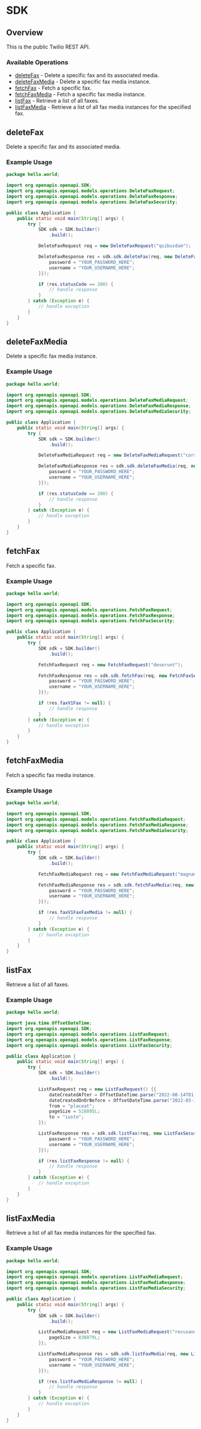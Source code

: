 # SDK

## Overview

This is the public Twilio REST API.

### Available Operations

* [deleteFax](#deletefax) - Delete a specific fax and its associated media.
* [deleteFaxMedia](#deletefaxmedia) - Delete a specific fax media instance.
* [fetchFax](#fetchfax) - Fetch a specific fax.
* [fetchFaxMedia](#fetchfaxmedia) - Fetch a specific fax media instance.
* [listFax](#listfax) - Retrieve a list of all faxes.
* [listFaxMedia](#listfaxmedia) - Retrieve a list of all fax media instances for the specified fax.

## deleteFax

Delete a specific fax and its associated media.

### Example Usage

```java
package hello.world;

import org.openapis.openapi.SDK;
import org.openapis.openapi.models.operations.DeleteFaxRequest;
import org.openapis.openapi.models.operations.DeleteFaxResponse;
import org.openapis.openapi.models.operations.DeleteFaxSecurity;

public class Application {
    public static void main(String[] args) {
        try {
            SDK sdk = SDK.builder()
                .build();

            DeleteFaxRequest req = new DeleteFaxRequest("quibusdam");            

            DeleteFaxResponse res = sdk.sdk.deleteFax(req, new DeleteFaxSecurity("unde", "nulla") {{
                password = "YOUR_PASSWORD_HERE";
                username = "YOUR_USERNAME_HERE";
            }});

            if (res.statusCode == 200) {
                // handle response
            }
        } catch (Exception e) {
            // handle exception
        }
    }
}
```

## deleteFaxMedia

Delete a specific fax media instance.

### Example Usage

```java
package hello.world;

import org.openapis.openapi.SDK;
import org.openapis.openapi.models.operations.DeleteFaxMediaRequest;
import org.openapis.openapi.models.operations.DeleteFaxMediaResponse;
import org.openapis.openapi.models.operations.DeleteFaxMediaSecurity;

public class Application {
    public static void main(String[] args) {
        try {
            SDK sdk = SDK.builder()
                .build();

            DeleteFaxMediaRequest req = new DeleteFaxMediaRequest("corrupti", "illum");            

            DeleteFaxMediaResponse res = sdk.sdk.deleteFaxMedia(req, new DeleteFaxMediaSecurity("vel", "error") {{
                password = "YOUR_PASSWORD_HERE";
                username = "YOUR_USERNAME_HERE";
            }});

            if (res.statusCode == 200) {
                // handle response
            }
        } catch (Exception e) {
            // handle exception
        }
    }
}
```

## fetchFax

Fetch a specific fax.

### Example Usage

```java
package hello.world;

import org.openapis.openapi.SDK;
import org.openapis.openapi.models.operations.FetchFaxRequest;
import org.openapis.openapi.models.operations.FetchFaxResponse;
import org.openapis.openapi.models.operations.FetchFaxSecurity;

public class Application {
    public static void main(String[] args) {
        try {
            SDK sdk = SDK.builder()
                .build();

            FetchFaxRequest req = new FetchFaxRequest("deserunt");            

            FetchFaxResponse res = sdk.sdk.fetchFax(req, new FetchFaxSecurity("suscipit", "iure") {{
                password = "YOUR_PASSWORD_HERE";
                username = "YOUR_USERNAME_HERE";
            }});

            if (res.faxV1Fax != null) {
                // handle response
            }
        } catch (Exception e) {
            // handle exception
        }
    }
}
```

## fetchFaxMedia

Fetch a specific fax media instance.

### Example Usage

```java
package hello.world;

import org.openapis.openapi.SDK;
import org.openapis.openapi.models.operations.FetchFaxMediaRequest;
import org.openapis.openapi.models.operations.FetchFaxMediaResponse;
import org.openapis.openapi.models.operations.FetchFaxMediaSecurity;

public class Application {
    public static void main(String[] args) {
        try {
            SDK sdk = SDK.builder()
                .build();

            FetchFaxMediaRequest req = new FetchFaxMediaRequest("magnam", "debitis");            

            FetchFaxMediaResponse res = sdk.sdk.fetchFaxMedia(req, new FetchFaxMediaSecurity("ipsa", "delectus") {{
                password = "YOUR_PASSWORD_HERE";
                username = "YOUR_USERNAME_HERE";
            }});

            if (res.faxV1FaxFaxMedia != null) {
                // handle response
            }
        } catch (Exception e) {
            // handle exception
        }
    }
}
```

## listFax

Retrieve a list of all faxes.

### Example Usage

```java
package hello.world;

import java.time.OffsetDateTime;
import org.openapis.openapi.SDK;
import org.openapis.openapi.models.operations.ListFaxRequest;
import org.openapis.openapi.models.operations.ListFaxResponse;
import org.openapis.openapi.models.operations.ListFaxSecurity;

public class Application {
    public static void main(String[] args) {
        try {
            SDK sdk = SDK.builder()
                .build();

            ListFaxRequest req = new ListFaxRequest() {{
                dateCreatedAfter = OffsetDateTime.parse("2022-08-14T01:03:07.567Z");
                dateCreatedOnOrBefore = OffsetDateTime.parse("2022-03-18T00:29:19.137Z");
                from = "placeat";
                pageSize = 528895L;
                to = "iusto";
            }};            

            ListFaxResponse res = sdk.sdk.listFax(req, new ListFaxSecurity("excepturi", "nisi") {{
                password = "YOUR_PASSWORD_HERE";
                username = "YOUR_USERNAME_HERE";
            }});

            if (res.listFaxResponse != null) {
                // handle response
            }
        } catch (Exception e) {
            // handle exception
        }
    }
}
```

## listFaxMedia

Retrieve a list of all fax media instances for the specified fax.

### Example Usage

```java
package hello.world;

import org.openapis.openapi.SDK;
import org.openapis.openapi.models.operations.ListFaxMediaRequest;
import org.openapis.openapi.models.operations.ListFaxMediaResponse;
import org.openapis.openapi.models.operations.ListFaxMediaSecurity;

public class Application {
    public static void main(String[] args) {
        try {
            SDK sdk = SDK.builder()
                .build();

            ListFaxMediaRequest req = new ListFaxMediaRequest("recusandae") {{
                pageSize = 836079L;
            }};            

            ListFaxMediaResponse res = sdk.sdk.listFaxMedia(req, new ListFaxMediaSecurity("ab", "quis") {{
                password = "YOUR_PASSWORD_HERE";
                username = "YOUR_USERNAME_HERE";
            }});

            if (res.listFaxMediaResponse != null) {
                // handle response
            }
        } catch (Exception e) {
            // handle exception
        }
    }
}
```
